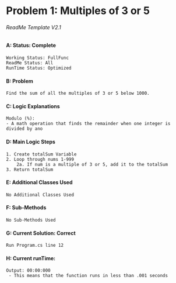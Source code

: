 # **Problem 1: Multiples of 3 or 5**
###### ReadMe Template V2.1


#### A: Status: **Complete**
    Working Status: FullFunc
    ReadMe Status: All
    RunTime Status: Optimized

#### B: Problem
    Find the sum of all the multiples of 3 or 5 below 1000.

#### C: Logic Explanations
    Modulo (%): 
    - A math operation that finds the remainder when one integer is divided by ano

#### D: Main Logic Steps
    1. Create totalSum Variable
    2. Loop through nums 1-999
        2a. If num is a multiple of 3 or 5, add it to the totalSum
    3. Return totalSum 

#### E: Additional Classes Used
    No Additional Classes Used

#### F: Sub-Methods
    No Sub-Methods Used

#### G: Current Solution: **Correct**
    Run Program.cs line 12

#### H: Current runTime:
    Output: 00:00:000 
     - This means that the function runs in less than .001 seconds

